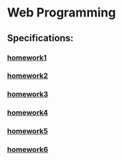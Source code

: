 # Web Programming

## Specifications:

### [homework1](homework1/Web-programming_homework1.pdf)
### [homework2](homework2/Web-programming_homework2.pdf)
### [homework3](homework3/Web-programming_homework3.pdf)
### [homework4](homework4/Web-programming_homework4.pdf)
### [homework5](homework5/Web-programming_homework5.pdf)
### [homework6](homework6/Web-programming_homework6.pdf)




